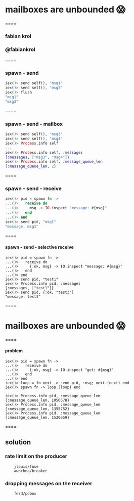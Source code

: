 # mailboxes are unbounded 😱

====

### fabian krol
### @fabiankrol

====

### spawn - send
```elixir
iex()> send self(), "msg1"
iex()> send self(), "msg2"
iex()> flush
"msg1"
"msg2"
```

====

### spawn - send - mailbox
```elixir
iex()> send self(), "msg3"
iex()> send self(), "msg4"
iex()> Process.info self
...
iex()> Process.info self, :messages
{:messages, ["msg3", "msg4"]}
iex()> Process.info self, :message_queue_len
{:message_queue_len, 2}
```

====

### spawn - send - receive
```elixir
iex()> pid = spawn fn ->
...()>   receive do
...()>     msg -> IO.inspect "message: #{msg}"
...()>   end
...()> end
iex()> send pid, "msg1"
"message: msg1"
```

====

#### spawn - send - selective receive
```
iex()> pid = spawn fn ->
...()>   receive do
...()>     {:ok, msg} -> IO.inspect "message: #{msg}"
...()>   end
...()> end
iex()> send pid, "test1"
iex()> Process.info pid, :messages
{:messages, ["test1"]}
iex()> send pid, {:ok, "test3"}
"message: test3"
```

====

# mailboxes are unbounded 😱

====

#### problem
```
iex()> pid = spawn fn ->
...()>   receive do
...()>     {:ok, msg} -> IO.inspect "get: #{msg}"
...()>   end
...()> end
iex()> loop = fn next -> send pid, :msg; next.(next) end
iex()> spawn fn -> loop.(loop) end

iex()> Process.info pid, :message_queue_len
{:message_queue_len, 1050578}
iex()> Process.info pid, :message_queue_len
{:message_queue_len, 1355752}
iex()> Process.info pid, :message_queue_len
{:message_queue_len, 1520659}
```

====

## solution

### rate limit on the producer
```
    jlouis/fuse
    awochna/breaker
```

### dropping messages on the receiver
```
    ferd/pobox
```

